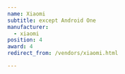 ```yaml
---
name: Xiaomi
subtitle: except Android One
manufacturer:
  - xiaomi
position: 4
award: 4
redirect_from: /vendors/xiaomi.html

---
```

